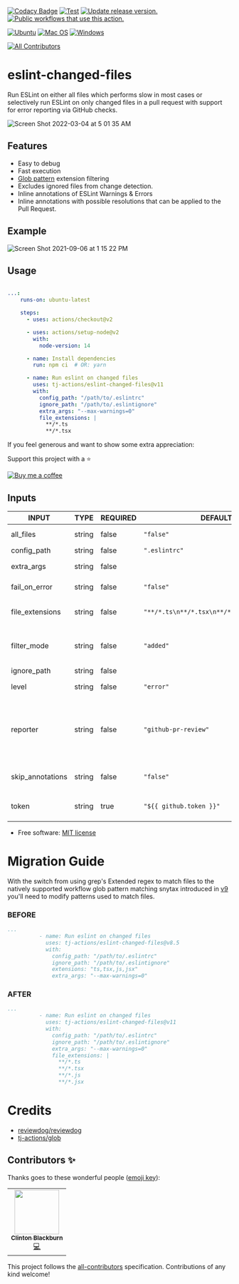 [![Codacy Badge](https://api.codacy.com/project/badge/Grade/13f8c6c0f4b947b89af4e5d99379b47d)](https://app.codacy.com/gh/tj-actions/eslint-changed-files?utm_source=github.com\&utm_medium=referral\&utm_content=tj-actions/eslint-changed-files\&utm_campaign=Badge_Grade_Settings)
[![Test](https://github.com/tj-actions/eslint-changed-files/actions/workflows/test.yml/badge.svg)](https://github.com/tj-actions/eslint-changed-files/actions/workflows/test.yml) [![Update release version.](https://github.com/tj-actions/eslint-changed-files/workflows/Update%20release%20version./badge.svg)](https://github.com/tj-actions/eslint-changed-files/actions?query=workflow%3A%22Update+release+version.%22) [![Public workflows that use this action.](https://img.shields.io/endpoint?url=https%3A%2F%2Fused-by.vercel.app%2Fapi%2Fgithub-actions%2Fused-by%3Faction%3Dtj-actions%2Feslint-changed-files%26badge%3Dtrue)](https://github.com/search?o=desc\&q=tj-actions+eslint-changed-files+language%3AYAML\&s=\&type=Code)

[![Ubuntu](https://img.shields.io/badge/Ubuntu-E95420?logo=ubuntu\&logoColor=white)](https://docs.github.com/en/actions/reference/workflow-syntax-for-github-actions#jobsjob_idruns-on)
[![Mac OS](https://img.shields.io/badge/mac%20os-000000?logo=macos\&logoColor=F0F0F0)](https://docs.github.com/en/actions/reference/workflow-syntax-for-github-actions#jobsjob_idruns-on)
[![Windows](https://img.shields.io/badge/Windows-0078D6?logo=windows\&logoColor=white)](https://docs.github.com/en/actions/reference/workflow-syntax-for-github-actions#jobsjob_idruns-on)

<!-- ALL-CONTRIBUTORS-BADGE:START - Do not remove or modify this section -->

[![All Contributors](https://img.shields.io/badge/all_contributors-1-orange.svg?style=flat-square)](#contributors-)

<!-- ALL-CONTRIBUTORS-BADGE:END -->

# eslint-changed-files

Run ESLint on either all files which performs slow in most cases or selectively run ESLint on only changed files in a pull request with support for
error reporting via GitHub checks.

![Screen Shot 2022-03-04 at 5 01 35 AM](https://user-images.githubusercontent.com/17484350/156742457-ff0c2da5-aca8-4260-9a3c-76ff3a273bd6.png)

## Features

*   Easy to debug
*   Fast execution
*   [Glob pattern](https://docs.github.com/en/actions/learn-github-actions/workflow-syntax-for-github-actions#filter-pattern-cheat-sheet) extension filtering
*   Excludes ignored files from change detection.
*   Inline annotations of ESLint Warnings & Errors
*   Inline annotations with possible resolutions that can be applied to the Pull Request.

## Example

![Screen Shot 2021-09-06 at 1 15 22 PM](https://user-images.githubusercontent.com/17484350/132248250-6998078b-de5d-453a-8225-f4a6e3793bbe.png)

## Usage

```yml

...:
    runs-on: ubuntu-latest

    steps:
      - uses: actions/checkout@v2

      - uses: actions/setup-node@v2
        with:
          node-version: 14

      - name: Install dependencies
        run: npm ci  # OR: yarn 

      - name: Run eslint on changed files
        uses: tj-actions/eslint-changed-files@v11
        with:
          config_path: "/path/to/.eslintrc"
          ignore_path: "/path/to/.eslintignore"
          extra_args: "--max-warnings=0"
          file_extensions: |
            **/*.ts
            **/*.tsx
```

If you feel generous and want to show some extra appreciation:

Support this project with a :star:

[![Buy me a coffee][buymeacoffee-shield]][buymeacoffee]

[buymeacoffee]: https://www.buymeacoffee.com/jackton1

[buymeacoffee-shield]: https://www.buymeacoffee.com/assets/img/custom_images/orange_img.png

## Inputs

<!-- AUTO-DOC-INPUT:START - Do not remove or modify this section -->

|      INPUT       |  TYPE  | REQUIRED |                  DEFAULT                   |                                                                                                                                                    DESCRIPTION                                                                                                                                                     |
|------------------|--------|----------|--------------------------------------------|--------------------------------------------------------------------------------------------------------------------------------------------------------------------------------------------------------------------------------------------------------------------------------------------------------------------|
| all\_files        | string | false    | `"false"`                                  | Run [ESlint](https://eslint.org/) on all matching<br>files                                                                                                                                                                                                                                                         |
| config\_path      | string | false    | `".eslintrc"`                              | [ESlint](https://eslint.org/) [configuration file](https://eslint.org/docs/user-guide/configuring/)                                                                                                                                                                                                                |
| extra\_args       | string | false    |                                            | Extra arguments passed to [ESlint](https://eslint.org/docs/user-guide/command-line-interface)<br>                                                                                                                                                                                                                  |
| fail\_on\_error    | string | false    | `"false"`                                  | Exit code for reviewdog when<br>errors are found \[true,false].                                                                                                                                                                                                                                                     |
| file\_extensions  | string | false    | `"**/*.ts\n**/*.tsx\n**/*.js\n**/*.jsx\n"` | List of file extensions to<br>watch for changes and run<br>[ESlint](https://eslint.org/) against                                                                                                                                                                                                                   |
| filter\_mode      | string | false    | `"added"`                                  | [Filtering mode](https://github.com/reviewdog/reviewdog#filter-mode) for the reviewdog<br>command \[added,diff\_context,file,nofilter].                                                                                                                                                                              |
| ignore\_path      | string | false    |                                            | [ESlint](https://eslint.org/) [ignore file](https://eslint.org/docs/user-guide/configuring/ignoring-code)                                                                                                                                                                                                          |
| level            | string | false    | `"error"`                                  | Report level for reviewdog \[info,warning,error]<br>                                                                                                                                                                                                                                                                |
| reporter         | string | false    | `"github-pr-review"`                       | [Reporter](https://github.com/reviewdog/reviewdog#reporters) of reviewdog command \[github-check,github-pr-review].<br>github-pr-review can use Markdown and<br>add a link to rule<br>page in reviewdog reports.                                                                                                    |
| skip\_annotations | string | false    | `"false"`                                  | Skip running reviewdog i.e don't<br>add any annotations.                                                                                                                                                                                                                                                           |
| token            | string | true     | `"${{ github.token }}"`                    | [GITHUB\_TOKEN](https://docs.github.com/en/free-pro-team@latest/actions/reference/authentication-in-a-workflow#using-the-github_token-in-a-workflow) or a repo scoped<br>[Personal Access Token](https://docs.github.com/en/free-pro-team@latest/github/authenticating-to-github/creating-a-personal-access-token) |

<!-- AUTO-DOC-INPUT:END -->

*   Free software: [MIT license](LICENSE)

# Migration Guide

With the switch from using grep's Extended regex to match files to the natively supported workflow glob pattern matching snytax introduced in [v9](https://github.com/tj-actions/eslint-changed-files/releases/v9) you'll need to modify patterns used to match files.

### BEFORE

```yml
...
          - name: Run eslint on changed files
            uses: tj-actions/eslint-changed-files@v8.5
            with:
              config_path: "/path/to/.eslintrc"
              ignore_path: "/path/to/.eslintignore"
              extensions: "ts,tsx,js,jsx"
              extra_args: "--max-warnings=0"
```

### AFTER

```yml
...
          - name: Run eslint on changed files
            uses: tj-actions/eslint-changed-files@v11
            with:
              config_path: "/path/to/.eslintrc"
              ignore_path: "/path/to/.eslintignore"
              extra_args: "--max-warnings=0"
              file_extensions: |
                **/*.ts
                **/*.tsx
                **/*.js
                **/*.jsx
```

# Credits

*   [reviewdog/reviewdog](https://github.com/reviewdog/reviewdog)
*   [tj-actions/glob](https://github.com/tj-actions/glob)

## Contributors ✨

Thanks goes to these wonderful people ([emoji key](https://allcontributors.org/docs/en/emoji-key)):

<!-- ALL-CONTRIBUTORS-LIST:START - Do not remove or modify this section -->

<!-- prettier-ignore-start -->

<!-- markdownlint-disable -->

<table>
  <tr>
    <td align="center"><a href="https://dev.clintonblackburn.com"><img src="https://avatars.githubusercontent.com/u/910510?v=4?s=100" width="100px;" alt=""/><br /><sub><b>Clinton Blackburn</b></sub></a><br /><a href="https://github.com/tj-actions/eslint-changed-files/commits?author=clintonb" title="Code">💻</a></td>
  </tr>
</table>

<!-- markdownlint-restore -->

<!-- prettier-ignore-end -->

<!-- ALL-CONTRIBUTORS-LIST:END -->

This project follows the [all-contributors](https://github.com/all-contributors/all-contributors) specification. Contributions of any kind welcome!
